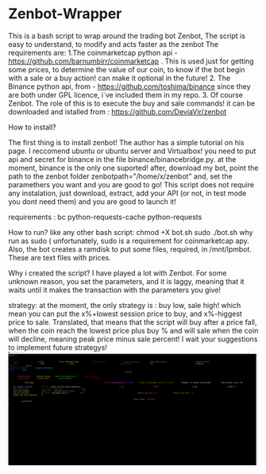 # Zenbot-Wrapper
This is a bash script to wrap around the trading bot Zenbot, The script is easy to understand, to modify and acts faster as the zenbot
The requirements are: 
1.The coinmarketcap  python api - https://github.com/barnumbirr/coinmarketcap . This is used just for getting some prices, to determine the value 
of our coin, to know if the bot begin with a sale or a buy action! can make it optional in the future!
2. The Binance python api, from - https://github.com/toshima/binance since they are both under GPL licence, i`ve included them in my repo.
3. Of course Zenbot. The role of this is to execute the buy and sale commands! it can be downloaded and istalled from : https://github.com/DeviaVir/zenbot


How to install?

The first thing is to install zenbot! The author has a simple tutorial on his page. I reccomend ubuntu or ubuntu server and Virtualbox!
you need to put api and secret for binance in the file binance/binancebridge.py. at the moment, binance is the only one suported!
after, download my bot, point the path to the zenbot folder zenbotpath="/home/x/zenbot" and, set the paramethers you want and you are good to go! 
This script does not require any instalation, just download, extract, add your API (or not, in test mode you dont need them) and you are good to launch it!

requirements :
bc  python-requests-cache python-requests


How to run?
like any other bash script: chmod +X bot.sh
sudo ./bot.sh 
why run as sudo ( unfortunately, sudo is a requirement for coinmarketcap apy. Also, the bot creates a ramdisk to put some files, required, in /mnt/lpmbot. These are text files with prices.

Why i created the script? I have played a lot with Zenbot. For some unknown reason, you set the parameters, and it is laggy, meaning that it waits until it makes the transaction with the parameters you give! 

strategy: at the moment, the only strategy is : buy low, sale high! which mean you can put the x%+lowest session price to buy, and x%-higgest price to sale. Translated, that means that the script will buy after a price fall, when the coin reach the lowest price plus buy % and will sale when the coin will decline, meaning peak price minus sale percent! I wait your suggestions to implement future strategys!
![Alt text](https://github.com/lolren/Zenbot-Wrapper/blob/master/pic.png "Optional title")
